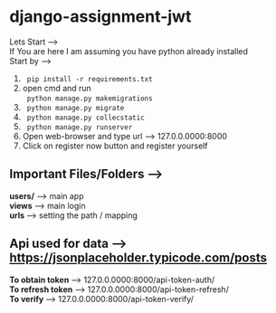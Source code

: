 # django-assignment-jwt
Lets Start --> <br>
If You are here I am assuming you have python already installed <br>
Start by --> <br>
1. <code> pip install -r requirements.txt </code> <br>
2. open cmd and run <br> 
<code> python manage.py makemigrations </code> <br>
3. <code> python manage.py migrate </code> <br>
4. <code> python manage.py collecstatic </code> <br>
5. <code> python manage.py runserver </code> <br>
6. Open web-browser and type url --> 127.0.0.0000:8000 <br>
7. Click on register now button and register yourself <br>

## Important Files/Folders --> <br>
<b>users/</b> --> main app <br>
<b>views</b> --> main login <br>
<b>urls </b> --> setting the path /  mapping <br>

## Api used for data --> https://jsonplaceholder.typicode.com/posts <br>

<b>To obtain token </b> --> 127.0.0.0000:8000/api-token-auth/ <br>
<b>To refresh token</b> --> 127.0.0.0000:8000/api-token-refresh/ <br>
<b>To verify </b> --> 127.0.0.0000:8000/api-token-verify/ <br>

